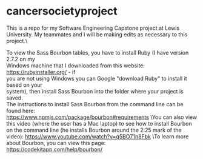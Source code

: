 # cancersocietyproject
This is a repo for my Software Engineering Capstone project at Lewis University.
My teammates and I will be making edits as necessary to this project.\

To view the Sass Bourbon tables, you have to install Ruby (I have version 2.7.2 on my\
Windows machine that I downloaded from this website: https://rubyinstaller.org/ - if\
you are not using Windows you can Google "download Ruby" to install it based on your\
system), then install Sass Bourbon into the folder where your project is saved.\
The instructions to install Sass Bourbon from the command line can be found here:\
https://www.npmjs.com/package/bourbon#requirements
\You can also view this video (where the user has a Mac laptop) to see how to install Bourbon on the command line (he installs Bourbon around the 2:25 mark of the video): https://www.youtube.com/watch?v=q5BO71n8Fbk
\To learn more about Bourbon, you can view this page: https://codekitapp.com/help/bourbon/
